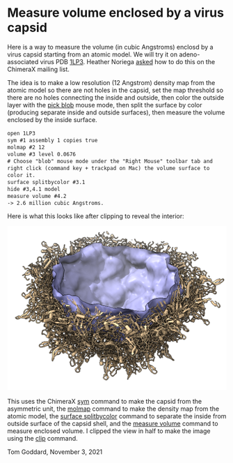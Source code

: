 # Measure volume enclosed by a virus capsid

Here is a way to measure the volume (in cubic Angstroms) enclosd by a virus capsid starting from an atomic model.  We will try it on adeno-associated virus PDB [1LP3](https://www.rcsb.org/structure/1LP3).  Heather Noriega [asked](https://plato.cgl.ucsf.edu/pipermail/chimerax-users/2021-November/002866.html) how to do this on the ChimeraX mailing list.

The idea is to make a low resolution (12 Angstrom) density map from the atomic model so there are not holes in the capsid, set the map threshold so there are no holes connecting the inside and outside, then color the outside layer with the [pick blob](https://www.cgl.ucsf.edu/chimerax/docs/user/tools/measureblobs.html) mouse mode, then split the surface by color (producing separate inside and outside surfaces), then measure the volume enclosed by the inside surface.

    open 1LP3
    sym #1 assembly 1 copies true
    molmap #2 12
    volume #3 level 0.0676
    # Choose "blob" mouse mode under the "Right Mouse" toolbar tab and right click (command key + trackpad on Mac) the volume surface to color it.
    surface splitbycolor #3.1
    hide #3,4.1 model
    measure volume #4.2
    -> 2.6 million cubic Angstroms.

Here is what this looks like after clipping to reveal the interior:

<img src="1lp3_interior.png" alt="Adeno-associated virus interior" width=800/>

This uses the ChimeraX [sym](https://www.cgl.ucsf.edu/chimerax/docs/user/commands/sym.html) command to make the capsid from the asymmetric unit, the [molmap](https://www.cgl.ucsf.edu/chimerax/docs/user/commands/molmap.html) command to make the density map from the atomic model, the [surface splitbycolor](https://www.cgl.ucsf.edu/chimerax/docs/user/commands/surface.html#splitbycolor) command to separate the inside from outside surface of the capsid shell, and the [measure volume](https://www.cgl.ucsf.edu/chimerax/docs/user/commands/measure.html#volume) command to measure enclosed volume.  I clipped the view in half to make the image using the [clip](https://www.cgl.ucsf.edu/chimerax/docs/user/commands/clip.html) command.

Tom Goddard, November 3, 2021